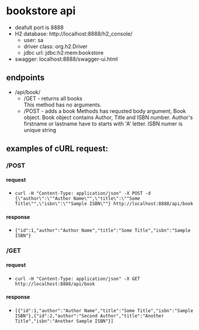 # bookstore api

- deafult port is 8888
- H2 database: http://localhost:8888/h2_console/
  - user: sa
  - driver class: org.h2.Driver
  - jdbc url: jdbc:h2:mem:bookstore
- swagger: localhost:8888/swagger-ui.html 

## endpoints
- /api/book/
  - /GET - returns all books </br>
  This method has no arguments.
  - /POST - adds a book
  Methods has requsted body argument, Book object. Book object contains Author, Title and ISBN number. Author's firstname or lastname have to starts with 'A' letter. ISBN numer is unique string
  
## examples of cURL request:
### /POST
#### request
- `curl -H "Content-Type: application/json" -X POST -d {\"author\":\""Author Name\"",\"title\":\""Some Title\"",\"isbn\":\""Sample ISBN\""} http://localhost:8888/api/book`
#### response
- `{"id":1,"author":"Author Name","title":"Some Title","isbn":"Sample ISBN"}`
### /GET
#### request
- `curl -H "Content-Type: application/json" -X GET http://localhost:8888/api/book`
#### response
- `[{"id":1,"author":"Author Name","title":"Some Title","isbn":"Sample ISBN"},{"id":2,"author":"Second Author","title":"Another Title","isbn":"Another Sample ISBN"}]`
